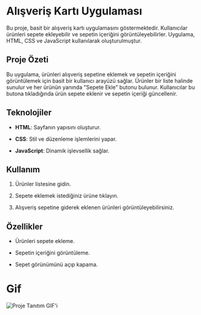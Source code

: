 # Alışveriş Kartı Uygulaması

Bu proje, basit bir alışveriş kartı uygulamasını göstermektedir. Kullanıcılar ürünleri sepete ekleyebilir ve sepetin içeriğini görüntüleyebilirler. Uygulama, HTML, CSS ve JavaScript kullanılarak oluşturulmuştur.

## Proje Özeti

Bu uygulama, ürünleri alışveriş sepetine eklemek ve sepetin içeriğini görüntülemek için basit bir kullanıcı arayüzü sağlar. Ürünler bir liste halinde sunulur ve her ürünün yanında "Sepete Ekle" butonu bulunur. Kullanıcılar bu butona tıkladığında ürün sepete eklenir ve sepetin içeriği güncellenir.

## Teknolojiler

- **HTML**: Sayfanın yapısını oluşturur.

- **CSS**: Stil ve düzenleme işlemlerini yapar.

- **JavaScript**: Dinamik işlevsellik sağlar.

## Kullanım

1. Ürünler listesine gidin.

2. Sepete eklemek istediğiniz ürüne tıklayın.

3. Alışveriş sepetine giderek eklenen ürünleri görüntüleyebilirsiniz.

## Özellikler

- Ürünleri sepete ekleme.

- Sepetin içeriğini görüntüleme.

- Sepet görünümünü açıp kapama.

# Gif

![Proje Tanıtım GIF'i](assets/Kayıt-2024-12-09-195153.gif)